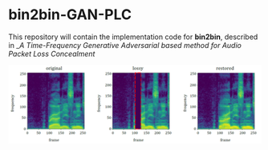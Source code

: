 # bin2bin-GAN-PLC
This repository will contain the implementation code for __bin2bin__, described in __A Time-Frequency Generative Adversarial based method for Audio Packet Loss Concealment_

![](/img/specs_h3.png)
